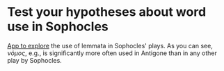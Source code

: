 # Test your hypotheses about word use in Sophocles

[App to explore](https://share.streamlit.io/datamaunz/sophoclesapp/main/app.py) the use of lemmata in Sophocles' plays. As you can see, *νόμος*, e.g., is significantly more often used in Antigone than in any other play by Sophocles. 


